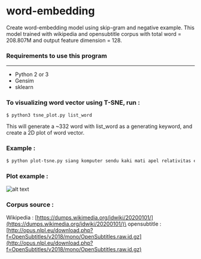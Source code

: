 # word-embedding

Create word-embedding model using skip-gram and negative example. This model trained with wikipedia and opensubtitle corpus with total word = 208.807M and output feature dimension = 128.


### Requirements to use this program
--------
  - Python 2 or 3
  - Gensim
  - sklearn



### To visualizing word vector using T-SNE, run :

``` bash
$ python3 tsne_plot.py list_word
```
This will generate a ~332 word with list_word as a generating keyword, and create
a 2D plot of word vector.

### Example :
```bash
$ python plot-tsne.py siang komputer sendu kaki mati apel relativitas emansipasi jokowi

```

### Plot example :
![alt text](tsne_plot.jpg)
### Corpus source :
Wikipedia : [https://dumps.wikimedia.org/idwiki/20200101/](https://dumps.wikimedia.org/idwiki/20200101/)\
opensubtitle : [http://opus.nlpl.eu/download.php?f=OpenSubtitles/v2018/mono/OpenSubtitles.raw.id.gz](http://opus.nlpl.eu/download.php?f=OpenSubtitles/v2018/mono/OpenSubtitles.raw.id.gz)
